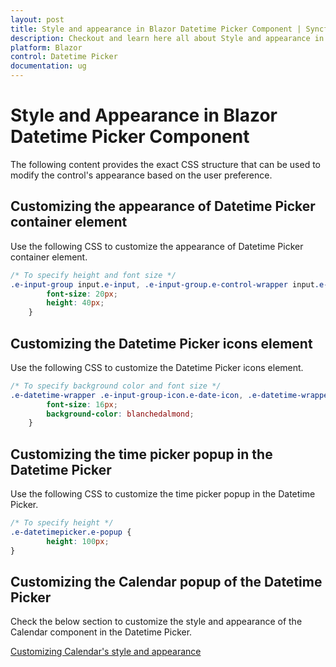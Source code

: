 ```yaml
---
layout: post
title: Style and appearance in Blazor Datetime Picker Component | Syncfusion
description: Checkout and learn here all about Style and appearance in Syncfusion Blazor Datetime Picker component and more.
platform: Blazor
control: Datetime Picker
documentation: ug
---
```


# Style and Appearance in Blazor Datetime Picker Component

The following content provides the exact CSS structure that can be used to modify the control's appearance based on the user preference.

## Customizing the appearance of Datetime Picker container element

Use the following CSS to customize the appearance of Datetime Picker container element.

```css
/* To specify height and font size */
.e-input-group input.e-input, .e-input-group.e-control-wrapper input.e-input {
        font-size: 20px;
        height: 40px;
    }
```

## Customizing the Datetime Picker icons element

Use the following CSS to customize the Datetime Picker icons element.

```css
/* To specify background color and font size */
.e-datetime-wrapper .e-input-group-icon.e-date-icon, .e-datetime-wrapper .e-input-group-icon.e-time-icon {
        font-size: 16px;
        background-color: blanchedalmond;
    }
```

## Customizing the time picker popup in the Datetime Picker 

Use the following CSS to customize the time picker popup in the Datetime Picker.

```css
/* To specify height */
.e-datetimepicker.e-popup {
        height: 100px;
}
```

## Customizing the Calendar popup of the Datetime Picker

Check the below section to customize the style and appearance of the Calendar component in the Datetime Picker.

[Customizing Calendar's style and appearance](../calendar/style-appearance/)